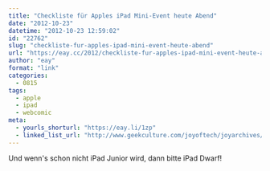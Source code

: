 ```yaml
---
title: "Checkliste für Apples iPad Mini-Event heute Abend"
date: "2012-10-23"
datetime: "2012-10-23 12:59:02"
id: "22762"
slug: "checkliste-fur-apples-ipad-mini-event-heute-abend"
url: "https://eay.cc/2012/checkliste-fur-apples-ipad-mini-event-heute-abend/"
author: "eay"
format: "link"
categories:
  - 0815
tags:
  - apple
  - ipad
  - webcomic
meta:
  - yourls_shorturl: "https://eay.li/1zp"
  - linked_list_url: "http://www.geekculture.com/joyoftech/joyarchives/1758.html"
---
```


Und wenn's schon nicht iPad Junior wird, dann bitte iPad Dwarf!
